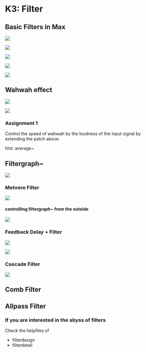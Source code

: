 # K3: Filter

## Basic Filters in Max

![](K2/6-11.png)

![](K2/6-12.png)

![](K2/6-13.png)

![](K2/6-14.png)

![](K2/6-15.png)

## Wahwah effect
![](K2/6-16.png)

![](K2/6-17.png)

### Assignment 1
Control the speed of wahwah by the loudness of the input signal by extending the patch above.

hint: average~

## Filtergraph~

![](K3/7-1.png)

### Mehrere Filter
![](K3/7-2.png)

#### controlling filtergraph~ from the outside 
![](K3/7-3.png)

### Feedback Delay + Filter

![](K3/7-6.png)

![](K3/7-7.png)

### Cascade Filter
![](K3/7-5.png)

## Comb Filter

## Allpass Filter


### If you are interested in the abyss of filters

Check the helpfiles of
- filterdesign
- filterdetail


